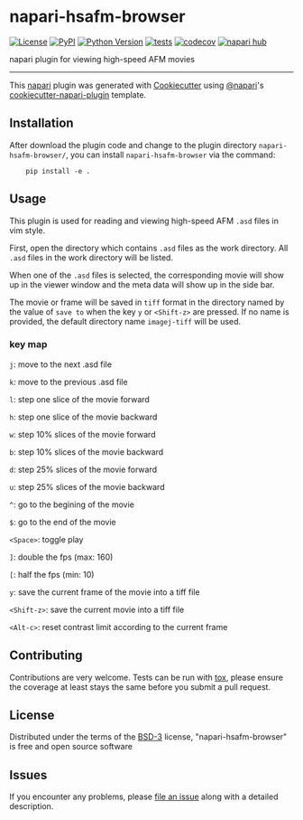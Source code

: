# napari-hsafm-browser

[![License](https://img.shields.io/pypi/l/napari-hsafm-browser.svg?color=green)](https://github.com/psichen/napari-hsafm-browser/raw/main/LICENSE)
[![PyPI](https://img.shields.io/pypi/v/napari-hsafm-browser.svg?color=green)](https://pypi.org/project/napari-hsafm-browser)
[![Python Version](https://img.shields.io/pypi/pyversions/napari-hsafm-browser.svg?color=green)](https://python.org)
[![tests](https://github.com/psichen/napari-hsafm-browser/workflows/tests/badge.svg)](https://github.com/psichen/napari-hsafm-browser/actions)
[![codecov](https://codecov.io/gh/psichen/napari-hsafm-browser/branch/main/graph/badge.svg)](https://codecov.io/gh/psichen/napari-hsafm-browser)
[![napari hub](https://img.shields.io/endpoint?url=https://api.napari-hub.org/shields/napari-hsafm-browser)](https://napari-hub.org/plugins/napari-hsafm-browser)

napari plugin for viewing high-speed AFM movies

----------------------------------

This [napari] plugin was generated with [Cookiecutter] using [@napari]'s [cookiecutter-napari-plugin] template.

## Installation

After download the plugin code and change to the plugin directory `napari-hsafm-browser/`, you can install `napari-hsafm-browser` via the command:

        pip install -e .

## Usage

This plugin is used for reading and viewing high-speed AFM `.asd` files in vim style.

First, open the directory which contains `.asd` files as the work directory. All `.asd` files in the work directory will be listed.

When one of the `.asd` files is selected, the corresponding movie will show up in the viewer window and the meta data will show up in the side bar.

The movie or frame will be saved in `tiff` format in the directory named by the value of `save to` when the key `y` or `<Shift-z>` are pressed. If no name is provided, the default directory name `imagej-tiff` will be used.

### key map

`j`: move to the next .asd file

`k`: move to the previous .asd file

`l`: step one slice of the movie forward

`h`: step one slice of the movie backward

`w`: step 10% slices of the movie forward

`b`: step 10% slices of the movie backward

`d`: step 25% slices of the movie forward

`u`: step 25% slices of the movie backward

`^`: go to the begining of the movie

`$`: go to the end of the movie

`<Space>`: toggle play

`]`: double the fps (max: 160)

`[`: half the fps (min: 10)

`y`: save the current frame of the movie into a tiff file

`<Shift-z>`: save the current movie into a tiff file

`<Alt-c>`: reset contrast limit according to the current frame

## Contributing

Contributions are very welcome. Tests can be run with [tox], please ensure
the coverage at least stays the same before you submit a pull request.

## License

Distributed under the terms of the [BSD-3] license,
"napari-hsafm-browser" is free and open source software

## Issues

If you encounter any problems, please [file an issue] along with a detailed description.

[napari]: https://github.com/napari/napari
[Cookiecutter]: https://github.com/audreyr/cookiecutter
[@napari]: https://github.com/napari
[MIT]: http://opensource.org/licenses/MIT
[BSD-3]: http://opensource.org/licenses/BSD-3-Clause
[GNU GPL v3.0]: http://www.gnu.org/licenses/gpl-3.0.txt
[GNU LGPL v3.0]: http://www.gnu.org/licenses/lgpl-3.0.txt
[Apache Software License 2.0]: http://www.apache.org/licenses/LICENSE-2.0
[Mozilla Public License 2.0]: https://www.mozilla.org/media/MPL/2.0/index.txt
[cookiecutter-napari-plugin]: https://github.com/napari/cookiecutter-napari-plugin

[file an issue]: https://github.com/psichen/napari-hsafm-browser/issues

[napari]: https://github.com/napari/napari
[tox]: https://tox.readthedocs.io/en/latest/
[pip]: https://pypi.org/project/pip/
[PyPI]: https://pypi.org/
